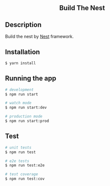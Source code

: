 <h2 align="center">Build The Nest</h2>

## Description

Build the nest by [Nest](https://github.com/nestjs/nest) framework.


## Installation

```bash
$ yarn install
```

## Running the app

```bash
# development
$ npm run start

# watch mode
$ npm run start:dev

# production mode
$ npm run start:prod
```

## Test

```bash
# unit tests
$ npm run test

# e2e tests
$ npm run test:e2e

# test coverage
$ npm run test:cov
```
